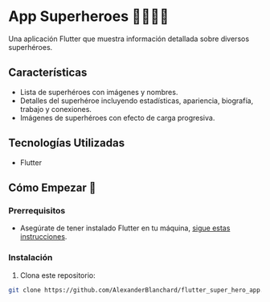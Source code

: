 # App Superheroes 🦸‍♂️🦸‍♀️

Una aplicación Flutter que muestra información detallada sobre diversos superhéroes.

## Características

- Lista de superhéroes con imágenes y nombres.
- Detalles del superhéroe incluyendo estadísticas, apariencia, biografía, trabajo y conexiones.
- Imágenes de superhéroes con efecto de carga progresiva.

## Tecnologías Utilizadas

- Flutter

## Cómo Empezar 🚀

### Prerrequisitos

- Asegúrate de tener instalado Flutter en tu máquina, [sigue estas instrucciones](https://flutter.dev/docs/get-started/install).

### Instalación

1. Clona este repositorio:
```bash
git clone https://github.com/AlexanderBlanchard/flutter_super_hero_app.git
